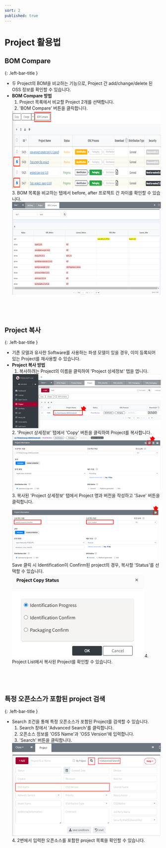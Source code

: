 ```yaml
---
sort: 2
published: true
---
```


# Project 활용법 

## BOM Compare
{: .left-bar-title }  
- 두 Project의 BOM을 비교하는 기능으로, Project 간 add/change/delete 된 OSS 정보를 확인할 수 있습니다.  
- **BOM Compare 방법**  
    1. Project 목록에서 비교할 Project 2개를 선택합니다.    
    2. 'BOM Compare' 버튼을 클릭합니다.    
   <img src="../../images/project/bom_compare/bom_compare_how.png" width="700px" height="250px" alt="BOMCompare" class="styled-image">  
    3. BOM 목록을 비교하는 탭에서 before, after 프로젝트 간 차이를 확인할 수 있습니다.    
   <img src="../../images/project/bom_compare/bom_compare_result.png" width="700px" height="300px" alt="BOMCompareReuslt" class="styled-image">  
<br><br><br>

## Project 복사   
{: .left-bar-title } 
- 기존 모델과 유사한 Software를 사용하는 파생 모델이 있을 경우, 이미 등록되어 있는 Project를 재사용할 수 있습니다.  
- **Project 복사 방법**  
    1. 복사하려는 Project의 이름을 클릭하여 'Project 상세정보' 탭을 엽니다.     
    <img src="../../images/project/project_copy/project_copy_1.png" alt="ProjectCopy_1" class="styled-image">    
    2. 'Project 상세정보' 탭에서 'Copy' 버튼을 클릭하여 Project를 복사합니다.      
    <img src="../../images/project/project_copy/project_copy_2.png" alt="ProjectCopy_2" class="styled-image">    
    3. 복사된 'Project 상세정보' 탭에서 Project 명과 버전을 작성하고 'Save' 버튼을 클릭합니다.     
    <img src="../../images/project/project_copy/project_copy_3.png" alt="ProjectCopy_3" class="styled-image">  
    Save 클릭 시 Identification이 Confirm된 project의 경우, 복사할 'Status'를 선택할 수 있습니다. 
    <img src="../../images/project/project_copy/project_copy_4.png" alt="ProjectCopy_4" class="styled-image"> 
    4. Project List에서 복사된 Project를 확인할 수 있습니다.    
<br><br><br>


## 특정 오픈소스가 포함된 project 검색  
{: .left-bar-title }  
- Search 조건을 통해 특정 오픈소스가 포함된 Project를 검색할 수 있습니다.    
    1. Search 창에서 'Advanced Search'를 클릭합니다.    
    2. 오픈소스 정보를 'OSS Name'과 'OSS Version'에 입력합니다.    
    3. 'Search' 버튼을 클릭합니다.    
    <img src="../../images/project/search/search.png" width="700px" height="300px" alt="Search" class="styled-image">    
    4. 2번에서 입력한 오픈소스를 포함한 project 목록을 확인할 수 있습니다.    
    
